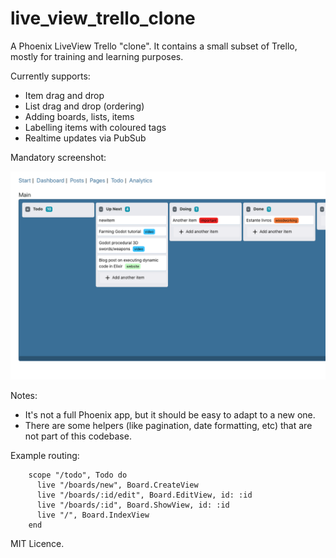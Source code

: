 # live_view_trello_clone
A Phoenix LiveView Trello "clone". It contains a small subset of Trello, mostly for training and learning purposes. 

Currently supports:
- Item drag and drop
- List drag and drop (ordering)
- Adding boards, lists, items
- Labelling items with coloured tags
- Realtime updates via PubSub

Mandatory screenshot:

![Screenshot](screenshot.png)

Notes:
- It's not a full Phoenix app, but it should be easy to adapt to a new one. 
- There are some helpers (like pagination, date formatting, etc) that are not part of this codebase.

Example routing:

```
    scope "/todo", Todo do
      live "/boards/new", Board.CreateView
      live "/boards/:id/edit", Board.EditView, id: :id
      live "/boards/:id", Board.ShowView, id: :id
      live "/", Board.IndexView
    end
```

MIT Licence.
